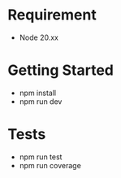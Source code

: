 # Requirement
- Node 20.xx

# Getting Started
- npm install
- npm run dev

# Tests
- npm run test
- npm run coverage